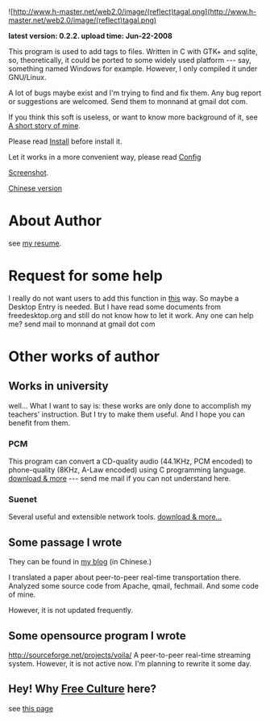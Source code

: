 ![http://www.h-master.net/web2.0/image/(reflect)tagal.png](http://www.h-master.net/web2.0/image/(reflect)tagal.png)

**latest version: 0.2.2. upload time: Jun-22-2008**

This program is used to add tags to files. Written in C with GTK+ and sqlite, so, theoretically, it could be ported to some widely used platform --- say, something named Windows for example. However, I only compiled it under GNU/Linux.

A lot of bugs maybe exist and I'm trying to find and fix them. Any bug report or suggestions are welcomed. Send them to monnand at gmail dot com.

If you think this soft is useless, or want to know more background of it, see [A short story of mine](http://code.google.com/p/tagal/wiki/MyStory).

Please read [Install](http://code.google.com/p/tagal/wiki/Install) before install it.

Let it works in a more convenient way, please read [Config](http://code.google.com/p/tagal/wiki/Config)

[Screenshot](http://code.google.com/p/tagal/wiki/Screenshot).

[Chinese version](http://code.google.com/p/tagal/wiki/zhCNsimpled)

# About Author #
see [my resume](http://code.google.com/p/tagal/wiki/MyResume).

# Request for some help #
I really do not want users to add this function in
[this](http://code.google.com/p/tagal/wiki/Config) way.
So maybe a Desktop Entry is needed. But I have read some documents from
freedesktop.org and still do not know how to let it work. Any one can help me? send mail to monnand at gmail dot com

# Other works of author #

## Works in university ##
well... What I want to say is: these works are only done to accomplish my teachers' instruction. But I try to make them useful. And I hope you can benefit from them.

### PCM ###
This program can convert a CD-quality audio (44.1KHz, PCM encoded) to phone-quality (8KHz, A-Law encoded) using C programming language. [download & more](http://code.google.com/p/tagal/wiki/PCM) --- send me mail if you can not understand here.

### Suenet ###
Several useful and extensible network tools. [download & more...](http://code.google.com/p/tagal/wiki/LANToolkit)

## Some passage I wrote ##
They can be found in [my blog](http://blog.csdn.net/monnand) (in Chinese.)

I translated a paper about peer-to-peer real-time transportation there.
Analyzed some source code from Apache, qmail, fechmail.
And some code of mine.

However, it is not updated frequently.

## Some opensource program I wrote ##
http://sourceforge.net/projects/voila/
A peer-to-peer real-time streaming system. However, it is not active now. I'm planning to rewrite it some day.

## Hey! Why [Free Culture](http://tagal.googlecode.com/files/freeculture.pdf) here? ##
see [this page](http://code.google.com/p/tagal/wiki/WhyFreeCulture)